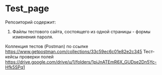 # Test_page
Репозиторий содержит:
1. Файлы тестового сайта, состоящего из одной страницы - формы изменения пароля. 

Коллекция тестов (Postman) по ссылке https://www.getpostman.com/collections/33c59ec6c01e82e2c345
Тест-кейсы проверки полей https://drive.google.com/drive/u/1/folders/1piJnATEmR6X_GUDse2Dn5Yc-Hfk5SPq1
